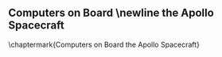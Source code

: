 ## Computers on Board \newline the Apollo Spacecraft

\chaptermark{Computers on Board the Apollo Spacecraft}
